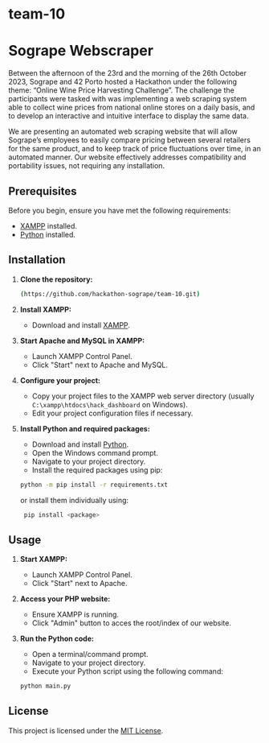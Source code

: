 # team-10

# Sogrape Webscraper

Between the afternoon of the 23rd and the morning of the 26th October 2023, Sogrape and 42 Porto hosted a Hackathon under the following theme: “Online Wine Price Harvesting Challenge”.
The challenge the participants were tasked with was implementing a web scraping system able to collect wine prices from national online stores on a daily basis, and to develop an interactive and intuitive interface to display the same data.


We are presenting an automated web scraping website that will allow Sogrape’s employees to easily compare pricing between several retailers for the same product, and to keep track of price fluctuations over time, in an automated manner. Our website effectively addresses compatibility and portability issues, not requiring any installation.


## Prerequisites

Before you begin, ensure you have met the following requirements:

- [XAMPP](https://www.apachefriends.org/index.html) installed.
- [Python](https://www.python.org/downloads/) installed.

## Installation

1. **Clone the repository:**

    ```bash
    (https://github.com/hackathon-sogrape/team-10.git)
    ```

2. **Install XAMPP:**

   - Download and install [XAMPP](https://www.apachefriends.org/index.html).

3. **Start Apache and MySQL in XAMPP:**

   - Launch XAMPP Control Panel.
   - Click "Start" next to Apache and MySQL.

4. **Configure your project:**

   - Copy your project files to the XAMPP web server directory (usually `C:\xampp\htdocs\hack_dashboard` on Windows).
   - Edit your project configuration files if necessary.

5. **Install Python and required packages:**

   - Download and install [Python](https://www.python.org/downloads/).
   - Open the Windows command prompt.
   - Navigate to your project directory.
   - Install the required packages using pip:

    ```bash
    python -m pip install -r requirements.txt
    ```
    or install them individually using:
   ```bash
    pip install <package>
    ```
## Usage

1. **Start XAMPP:**

   - Launch XAMPP Control Panel.
   - Click "Start" next to Apache.

2. **Access your PHP website:**

   - Ensure XAMPP is running.
   - Click "Admin" button to acces the root/index of our website.

3. **Run the Python code:**

   - Open a terminal/command prompt.
   - Navigate to your project directory.
   - Execute your Python script using the following command:

    ```bash
    python main.py
    ```

## License

This project is licensed under the [MIT License](LICENSE).
